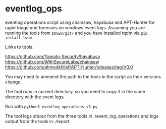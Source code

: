# eventlog_ops
eventlog operations script using chainsaw, hayabusa and APT-Hunter for rapid triage and forensics on windows event logs.
Assuming you are running the tools from `$USER/git/` and you have installed tqdm via `pip install tqdm`

Links to tools:

https://github.com/Yamato-Security/hayabusa
https://github.com/WithSecureLabs/chainsaw
https://github.com/ahmedkhlief/APT-Hunter/releases/tag/V3.0

You may need to ammend the path to the tools in the script as their versions change.

The tool runs in current directory, so you need to copy it in the same directory with the event logs. 

Run with `python3 eventlog_operations_v3.py`

The tool logs stdout from the three tools in ./event_log_operations and logs output from the tools in ./report
